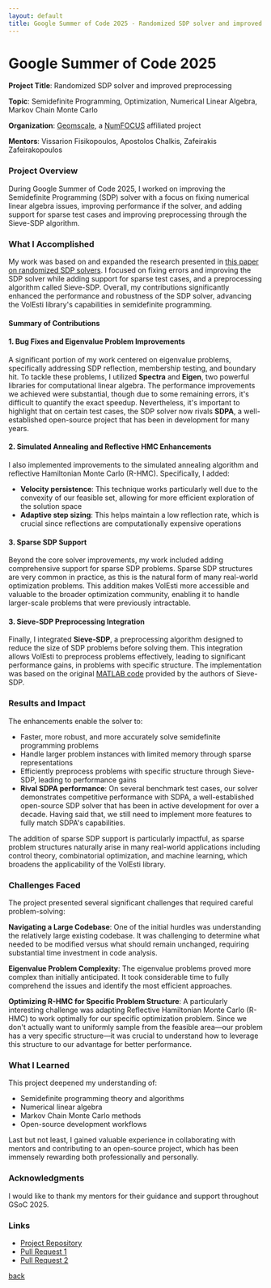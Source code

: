 ```yaml
---
layout: default
title: Google Summer of Code 2025 - Randomized SDP solver and improved preprocessing
---
```

# Google Summer of Code 2025

**Project Title**: Randomized SDP solver and improved preprocessing

**Topic**: Semidefinite Programming, Optimization, Numerical Linear Algebra, Markov Chain Monte Carlo

**Organization**: [Geomscale](https://geomscale.github.io), a [NumFOCUS](http://numfocus.org) affiliated project

**Mentors**: Vissarion Fisikopoulos, Apostolos Chalkis, Zafeirakis Zafeirakopoulos

### Project Overview

During Google Summer of Code 2025, I worked on improving the Semidefinite Programming (SDP) solver with a focus on fixing numerical linear algebra issues, improving performance if the solver, and adding support for sparse test cases and improving preprocessing through the Sieve-SDP algorithm.

### What I Accomplished

My work was based on and expanded the research presented in [this paper on randomized SDP solvers](https://arxiv.org/abs/2010.03817). I focused on fixing errors and improving the SDP solver while adding support for sparse test cases, and a preprocessing algorithm called Sieve-SDP. Overall, my contributions significantly enhanced the performance and robustness of the SDP solver, advancing the VolEsti library's capabilities in semidefinite programming.

#### Summary of Contributions

#### 1. Bug Fixes and Eigenvalue Problem Improvements

A significant portion of my work centered on eigenvalue problems, specifically addressing SDP reflection, membership testing, and boundary hit. To tackle these problems, I utilized **Spectra** and **Eigen**, two powerful libraries for computational linear algebra. The performance improvements we achieved were substantial, though due to some remaining errors, it's difficult to quantify the exact speedup. Nevertheless, it's important to highlight that on certain test cases, the SDP solver now rivals **SDPA**, a well-established open-source project that has been in development for many years.

#### 2. Simulated Annealing and Reflective HMC Enhancements

I also implemented improvements to the simulated annealing algorithm and reflective Hamiltonian Monte Carlo (R-HMC). Specifically, I added:

- **Velocity persistence**: This technique works particularly well due to the convexity of our feasible set, allowing for more efficient exploration of the solution space
- **Adaptive step sizing**: This helps maintain a low reflection rate, which is crucial since reflections are computationally expensive operations

#### 3. Sparse SDP Support

Beyond the core solver improvements, my work included adding comprehensive support for sparse SDP problems. Sparse SDP structures are very common in practice, as this is the natural form of many real-world optimization problems. This addition makes VolEsti more accessible and valuable to the broader optimization community, enabling it to handle larger-scale problems that were previously intractable.

#### 3. Sieve-SDP Preprocessing Integration

Finally, I integrated **Sieve-SDP**, a preprocessing algorithm designed to reduce the size of SDP problems before solving them. This integration allows VolEsti to preprocess problems effectively, leading to significant performance gains, in problems with specific structure. The implementation was based on the original [MATLAB code](https://github.com/unc-optimization/SieveSDP) provided by the authors of Sieve-SDP.

### Results and Impact

The enhancements enable the solver to:
- Faster, more robust, and more accurately solve semidefinite programming problems
- Handle larger problem instances with limited memory through sparse representations
- Efficiently preprocess problems with specific structure through Sieve-SDP, leading to performance gains
- **Rival SDPA performance**: On several benchmark test cases, our solver demonstrates competitive performance with SDPA, a well-established open-source SDP solver that has been in active development for over a decade. Having said that, we still need to implement more features to fully match SDPA's capabilities.

The addition of sparse SDP support is particularly impactful, as sparse problem structures naturally arise in many real-world applications including control theory, combinatorial optimization, and machine learning, which broadens the applicability of the VolEsti library.

### Challenges Faced

The project presented several significant challenges that required careful problem-solving:

**Navigating a Large Codebase**: One of the initial hurdles was understanding the relatively large existing codebase. It was challenging to determine what needed to be modified versus what should remain unchanged, requiring substantial time investment in code analysis.

**Eigenvalue Problem Complexity**: The eigenvalue problems proved more complex than initially anticipated. It took considerable time to fully comprehend the issues and identify the most efficient approaches.

**Optimizing R-HMC for Specific Problem Structure**: A particularly interesting challenge was adapting Reflective Hamiltonian Monte Carlo (R-HMC) to work optimally for our specific optimization problem. Since we don't actually want to uniformly sample from the feasible area—our problem has a very specific structure—it was crucial to understand how to leverage this structure to our advantage for better performance.

### What I Learned

This project deepened my understanding of:
- Semidefinite programming theory and algorithms
- Numerical linear algebra
- Markov Chain Monte Carlo methods
- Open-source development workflows

Last but not least, I gained valuable experience in collaborating with mentors and contributing to an open-source project, which has been immensely rewarding both professionally and personally.

### Acknowledgments

I would like to thank my mentors for their guidance and support throughout GSoC 2025.

### Links

- [Project Repository](https://github.com/GeomScale/volesti)
- [Pull Request 1](https://github.com/GeomScale/volesti/pull/368) 
- [Pull Request 2](https://github.com/GeomScale/volesti/pull/371)

[back](./)